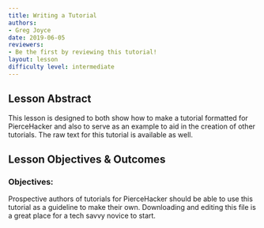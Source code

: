 ```yaml
---
title: Writing a Tutorial
authors:
- Greg Joyce
date: 2019-06-05
reviewers:
- Be the first by reviewing this tutorial!
layout: lesson
difficulty level: intermediate
---
```


## Lesson Abstract
This lesson is designed to both show how to make a tutorial formatted for PierceHacker and also to serve as an example to aid in the creation of other tutorials. The raw text for this tutorial is available as well.

## Lesson Objectives & Outcomes
### Objectives:
Prospective authors of tutorials for PierceHacker should be able to use this tutorial as a guideline to make their own. Downloading and editing this file is a great place for a tech savvy novice to start.
<!--stackedit_data:
eyJoaXN0b3J5IjpbLTgyNDIyMjgyMiwxMjU4ODk1MDczLC03ND
E4MDkzMjldfQ==
-->